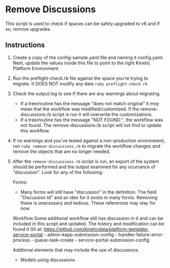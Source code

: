 # Remove Discussions
This script is used to check if spaces can be safely upgraded to v6 and if so, remove upgrades.

## Instructions
1. Create a copy of the config-sample.yaml file and naming it config.yaml. Next, update the values inside this file to point to the right Kinetic Platform Environment

2. Run the preflight-check.rb file against the space you're trying to migrate. It DOES NOT modify any data `ruby preflight-check.rb`

3. Check the output.log to see if there are any warnings about migrating.
    - If a tree/routine has the message "does not match original" it *may* mean that the workflow was modified/customized. If the remove-discussions.rb script is run it will overwrite the customizations.
    - If a tree/routine has the message "NOT FOUND:", the workflow was not found. The remove-discussions.rb script will not find or update this workflow.

4. If no warnings and you've tested against a non-production environment, run `ruby remove-discussions.rb` to migrate the workflow changes and remove the objects that are no longer needed.

5. After the `remove-discussions.rb` script is run, an export of the system should be performed and the output examined for any ocurrance of "discussion". Look for any of the following:

    Forms:
    - Many forms will still have "discussion" in the definition. The field "Discussion Id" and an idex for it exists in many forms. Removing these is unecessary and tedious. These references may stay for now.

    Workflow 
    Some additional workflow still has discussion in it and can be included in this script and updated. The history and modification can be found it Git at: https://github.com/kineticdata/platform-template-service-portal
        - admin-kapp-submission-config
        - handler-failure-error-process
        - queue-task-create
        - service-portal-submission-config


    Addtional elements that may include the use of discussions.   
    - Models using discussions


    